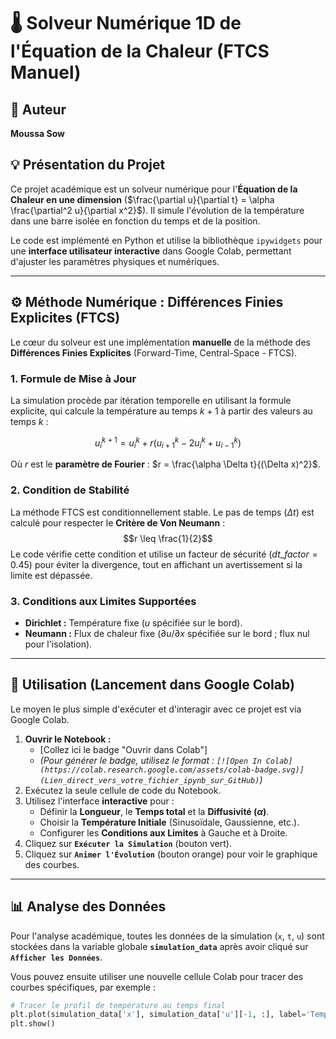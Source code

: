 # 🌡️ Solveur Numérique 1D de l'Équation de la Chaleur (FTCS Manuel)

## 👤 Auteur
**Moussa Sow**

## 💡 Présentation du Projet
Ce projet académique est un solveur numérique pour l'**Équation de la Chaleur en une dimension** ($\frac{\partial u}{\partial t} = \alpha \frac{\partial^2 u}{\partial x^2}$). Il simule l'évolution de la température dans une barre isolée en fonction du temps et de la position.

Le code est implémenté en Python et utilise la bibliothèque `ipywidgets` pour une **interface utilisateur interactive** dans Google Colab, permettant d'ajuster les paramètres physiques et numériques.

---

## ⚙️ Méthode Numérique : Différences Finies Explicites (FTCS)

Le cœur du solveur est une implémentation **manuelle** de la méthode des **Différences Finies Explicites** (Forward-Time, Central-Space - FTCS).

### 1. Formule de Mise à Jour
La simulation procède par itération temporelle en utilisant la formule explicite, qui calcule la température au temps $k+1$ à partir des valeurs au temps $k$ :

$$u_i^{k+1} = u_i^k + r (u_{i+1}^k - 2u_i^k + u_{i-1}^k)$$

Où $r$ est le **paramètre de Fourier** : $r = \frac{\alpha \Delta t}{(\Delta x)^2}$.

### 2. Condition de Stabilité
La méthode FTCS est conditionnellement stable. Le pas de temps ($\Delta t$) est calculé pour respecter le **Critère de Von Neumann** :
$$r \leq \frac{1}{2}$$
Le code vérifie cette condition et utilise un facteur de sécurité ($dt\_factor=0.45$) pour éviter la divergence, tout en affichant un avertissement si la limite est dépassée.

### 3. Conditions aux Limites Supportées
* **Dirichlet :** Température fixe ($u$ spécifiée sur le bord).
* **Neumann :** Flux de chaleur fixe ($\partial u / \partial x$ spécifiée sur le bord ; flux nul pour l'isolation).

---

## 🚀 Utilisation (Lancement dans Google Colab)

Le moyen le plus simple d'exécuter et d'interagir avec ce projet est via Google Colab.

1.  **Ouvrir le Notebook :**
    * [Collez ici le badge "Ouvrir dans Colab"]
    * *(Pour générer le badge, utilisez le format : `[![Open In Colab](https://colab.research.google.com/assets/colab-badge.svg)](Lien_direct_vers_votre_fichier_ipynb_sur_GitHub)`)*
2.  Exécutez la seule cellule de code du Notebook.
3.  Utilisez l'interface **interactive** pour :
    * Définir la **Longueur**, le **Temps total** et la **Diffusivité ($\alpha$)**.
    * Choisir la **Température Initiale** (Sinusoïdale, Gaussienne, etc.).
    * Configurer les **Conditions aux Limites** à Gauche et à Droite.
4.  Cliquez sur **`Exécuter la Simulation`** (bouton vert).
5.  Cliquez sur **`Animer l'Évolution`** (bouton orange) pour voir le graphique des courbes.

---

## 📊 Analyse des Données

Pour l'analyse académique, toutes les données de la simulation (`x`, `t`, `u`) sont stockées dans la variable globale **`simulation_data`** après avoir cliqué sur **`Afficher les Données`**.

Vous pouvez ensuite utiliser une nouvelle cellule Colab pour tracer des courbes spécifiques, par exemple :

```python
# Tracer le profil de température au temps final
plt.plot(simulation_data['x'], simulation_data['u'][-1, :], label='Température Finale') 
plt.show()
